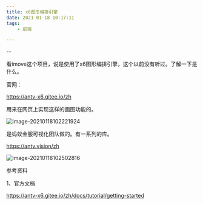 ```yaml
---
title: x6图形编排引擎
date: 2021-01-18 10:17:11
tags:
	- 前端

---
```


--

看imove这个项目，说是使用了x6图形编排引擎，这个以前没有听过。了解一下是什么。

官网：

https://antv-x6.gitee.io/zh

用来在网页上实现这样的画图功能的。

![image-20210118102221924](C:\Users\Administrator\AppData\Roaming\Typora\typora-user-images\image-20210118102221924.png)

是蚂蚁金服可视化团队做的。有一系列的库。

https://antv.vision/zh

![image-20210118102502816](C:\Users\Administrator\AppData\Roaming\Typora\typora-user-images\image-20210118102502816.png)

参考资料

1、官方文档

https://antv-x6.gitee.io/zh/docs/tutorial/getting-started